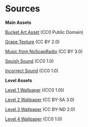 Sources
======

**Main Assets**

[Bucket Art Asset](https://pixabay.com/en/bucket-water-tub-container-pail-159476/) (CC0 Public Domain)

[Grape Texture](https://www.flickr.com/photos/martisimas/6082298090) (CC BY 2.0)

[Music from NoSoapRadio](http://dreade.com/nosoap/) (CC BY 3.0)

[Squish Sound](https://freesound.org/people/HonorHunter/sounds/271666/) (CC0 1.0)

[Incorrect Sound](https://freesound.org/people/themusicalnomad/sounds/253886/) (CC0 1.0)

**Level Assets**

[Level 1 Wallpaper](http://www.public-domain-image.com/free-images/wallpapers/green-wallpaper/attachment/green-wallpaper) ((CC0 1.0))

[Level 2 Wallpaper](https://en.wikipedia.org/wiki/Silent_Valley_National_Park#/media/File:FOREST_BY_NIHAL_JABIN.jpg) (CC BY-SA 3.0)

[Level 3 Wallpaper](https://www.flickr.com/photos/imageme/3189274533) (CC BY-ND 2.0)

[Level 4 Wallpaper](https://www.pexels.com/photo/food-healthy-man-person-5122/) (CC0 1.0)